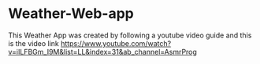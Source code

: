 # Weather-Web-app

This Weather App was created by following a youtube video guide and this is the video link 
https://www.youtube.com/watch?v=iILFBGm_I9M&list=LL&index=31&ab_channel=AsmrProg
